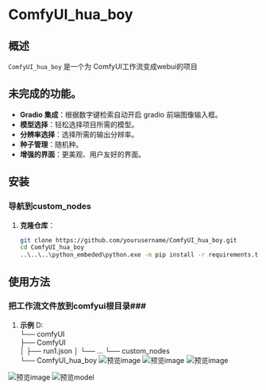 # ComfyUI_hua_boy

## 概述
`ComfyUI_hua_boy` 是一个为 ComfyUI工作流变成webui的项目

## 未完成的功能。
- **Gradio 集成**：根据数字键检索自动开启 gradio 前端图像输入框。
- **模型选择**：轻松选择项目所需的模型。
- **分辨率选择**：选择所需的输出分辨率。
- **种子管理**：随机种。
- **增强的界面**：更美观、用户友好的界面。

## 安装

### 导航到custom_nodes
1. **克隆仓库**：
   ```bash
   git clone https://github.com/yourusername/ComfyUI_hua_boy.git
   cd ComfyUI_hua_boy
   ..\..\..\python_embeded\python.exe -m pip install -r requirements.txt
## 使用方法

### 把工作流文件放到comfyui根目录###
1. **示例**
D:\
└── comfyUI\
    ├── ComfyUI\
    │   ├── run1.json
    │   └── ...
    └── custom_nodes\
        └── ComfyUI_hua_boy
![预览image](https://github.com/kungful/ComfyUI_hua_boy/blob/c4176cc896378e4745925c1d528cb910f6f6fa11/Sample_preview/c1e59d869b7f79c33f686b94c1db368.png)
![预览image](https://github.com/kungful/ComfyUI_hua_boy/blob/c4176cc896378e4745925c1d528cb910f6f6fa11/Sample_preview/484b25201870c5e8105a6ee08e6370d.png)
![预览image](https://github.com/kungful/ComfyUI_hua_boy/blob/c4176cc896378e4745925c1d528cb910f6f6fa11/Sample_preview/6b8564af2dbb2b75185f0bcc7cf5cd5.png)

![预览image](https://github.com/kungful/ComfyUI_hua_boy/blob/a58958bcd59ec3c44130a8f72ea061b08d6a555a/Sample_preview/image.png)
![预览model](https://github.com/kungful/ComfyUI_hua_boy/blob/e662eb157599db53d5efca70d481a1ad59ea53bb/Sample_preview/model.png)
